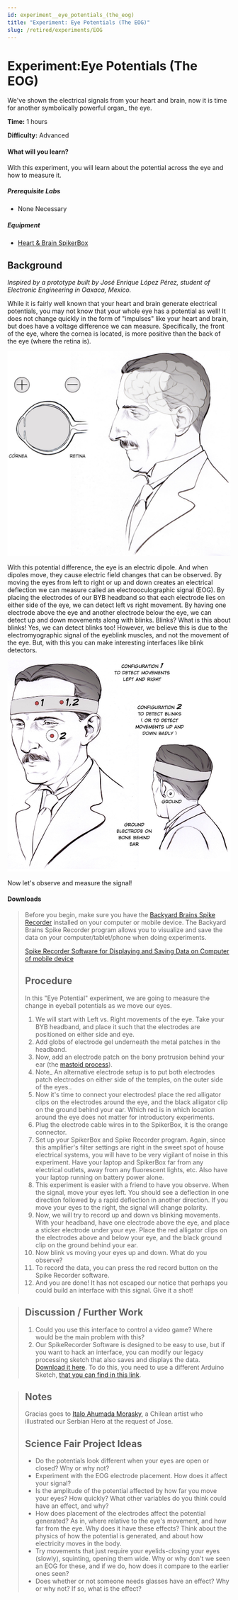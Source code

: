 ```yaml
---
id: experiment__eye_potentials_(the_eog)
title: "Experiment: Eye Potentials (The EOG)"
slug: /retired/experiments/EOG
---
```


# Experiment:Eye Potentials (The EOG)

We've shown the electrical signals from your heart and brain, now it is time
for another symbolically powerful organ_ the eye.

**Time:**  1 hours

**Difficulty:**   Advanced

#### What will you learn?

With this experiment, you will learn about the potential across the eye and
how to measure it.

##### Prerequisite Labs

  * None Necessary

##### Equipment

* [Heart & Brain SpikerBox](https://backyardbrains.com/products/heartAndBrainSpikerBox)

## Background

_Inspired by a prototype built by José Enrique López Pérez, student of
Electronic Engineering in Oaxaca, Mexico._

While it is fairly well known that your heart and brain generate electrical
potentials, you may not know that your whole eye has a potential as well! It
does not change quickly in the form of "impulses" like your heart and brain,
but does have a voltage difference we can measure. Specifically, the front of
the eye, where the cornea is located, is more positive than the back of the
eye (where the retina is).

[ ![](./img/Tesla_Eye_Polarity_web.jpg)](./img/Tesla_Eye_Polarity_web.jpg)

With this potential difference, the eye is an electric dipole. And when
dipoles move, they cause electric field changes that can be observed. By
moving the eyes from left to right or up and down creates an electrical
deflection we can measure called an electrooculographic signal (EOG). By
placing the electrodes of our BYB headband so that each electrode lies on
either side of the eye, we can detect left vs right movement. By having one
electrode above the eye and another electrode below the eye, we can detect up
and down movements along with blinks. Blinks? What is this about blinks! Yes,
we can detect blinks too! However, we believe this is due to the
electromyographic signal of the eyeblink muscles, and not the movement of the
eye. But, with this you can make interesting interfaces like blink detectors.

[ ![](./img/Tesla_position_Eyes2_web.jpg)](./img/Tesla_position_Eyes_web.jpg)

Now let's observe and measure the signal!

#### Downloads

> Before you begin, make sure you have the [Backyard Brains Spike
> Recorder](https://backyardbrains.com/products/spikerecorder) installed on
> your computer or mobile device. The Backyard Brains Spike Recorder program
> allows you to visualize and save the data on your computer/tablet/phone when
> doing experiments.
>
> [Spike Recorder Software for Displaying and Saving Data on Computer of
> mobile device](https://backyardbrains.com/products/spikerecorder)
>
> ## Procedure
>
> In this "Eye Potential" experiment, we are going to measure the change in
> eyeball potentials as we move our eyes.
>
>   1. We will start with Left vs. Right movements of the eye. Take your BYB
> headband, and place it such that the electrodes are positioned on either
> side and eye.
>   2. Add globs of electrode gel underneath the metal patches in the
> headband.
>   3. Now, add an electrode patch on the bony protrusion behind your ear (the
> [mastoid process](https://en.wikipedia.org/wiki/Mastoid_process)).
>   4. Note_ An alternative electrode setup is to put both electrodes patch
> electrodes on either side of the temples, on the outer side of the eyes..
>   5. Now it's time to connect your electrodes! place the red alligator clips
> on the electrodes around the eye, and the black alligator clip on the ground
> behind your ear. Which red is in which location around the eye does not
> matter for introductory experiments.
>   6. Plug the electrode cable wires in to the SpikerBox, it is the orange
> connector.
>   7. Set up your SpikerBox and Spike Recorder program. Again, since this
> amplifier's filter settings are right in the sweet spot of house electrical
> systems, you will have to be very vigilant of noise in this experiment. Have
> your laptop and SpikerBox far from any electrical outlets, away from any
> fluorescent lights, etc. Also have your laptop running on battery power
> alone.
>   8. This experiment is easier with a friend to have you observe. When the
> signal, move your eyes left. You should see a deflection in one direction
> followed by a rapid deflection in another direction. If you move your eyes
> to the right, the signal will change polarity.
>   9. Now, we will try to record up and down vs blinking movements. With your
> headband, have one electrode above the eye, and place a sticker electrode
> under your eye. Place the red alligator clips on the electrodes above and
> below your eye, and the black ground clip on the ground behind your ear.
>   10. Now blink vs moving your eyes up and down. What do you observe?
>   11. To record the data, you can press the red record button on the Spike
> Recorder software.
>   12. And you are done! It has not escaped our notice that perhaps you could
> build an interface with this signal. Give it a shot!
>

>
> ## Discussion / Further Work
>
>   1. Could you use this interface to control a video game? Where would be
> the main problem with this?
>   2. Our SpikeRecorder Software is designed to be easy to use, but if you
> want to hack an interface, you can modify our legacy processing sketch that
> also saves and displays the data. [Download it
> here](files/BYB_Heart_Rate_Monitor_Processing_SaveData.pde.zip). To do this,
> you need to use a different Arduino Sketch, [that you can find in this
> link](files/BYB_Heart_Monitor_Arduino_Sketch_timer.ino.zip).
>

>
> ##  Notes
>
> Gracias goes to [Italo Ahumada Morasky](https://www.italoahumada.cl/about/),
> a Chilean artist who illustrated our Serbian Hero at the request of Jose.
>
> ## Science Fair Project Ideas
>
>   * Do the potentials look different when your eyes are open or closed? Why
> or why not?
>   * Experiment with the EOG electrode placement. How does it affect your
> signal?
>   * Is the amplitude of the potential affected by how far you move your
> eyes? How quickly? What other variables do you think could have an effect,
> and why?
>   * How does placement of the electrodes affect the potential generated? As
> in, where relative to the eye's movement, and how far from the eye. Why does
> it have these effects? Think about the physics of how the potential is
> generated, and about how electricity moves in the body.
>   * Try movements that just require your eyelids-closing your eyes (slowly),
> squinting, opening them wide. Why or why don't we seen an EOG for these, and
> if we do, how does it compare to the earlier ones seen?
>   * Does whether or not someone needs glasses have an effect? Why or why
> not? If so, what is the effect?
>